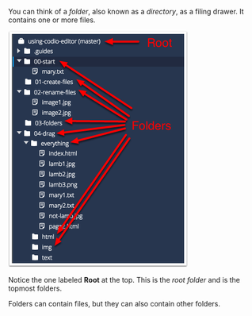 You can think of a *folder*, also known as a *directory*, as a filing drawer. It contains one or more files.

![](.guides/img/folders.png)

Notice the one labeled **Root** at the top. This is the *root folder* and is the topmost folders. 

Folders can contain files, but they can also contain other folders.